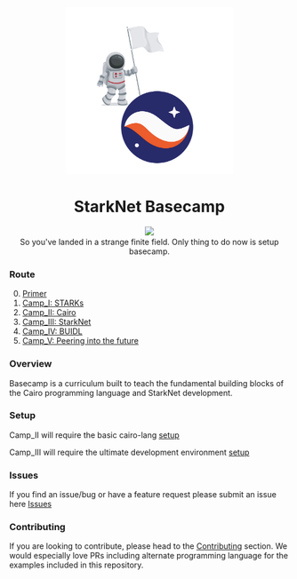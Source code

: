 <div align="center">
    <img src="./misc/basecamp.png" style="width: 300px">
    <h1>StarkNet Basecamp</h1>
</div>

<p align="center">
    <a href="https://starkware.co/">
        <img src="https://img.shields.io/badge/powered_by-StarkWare-navy">
    </a>
    <br>
    <span>
        So you've landed in a strange finite field. Only thing to do now is setup basecamp.
    </span>
</p>

### Route

0. [Primer](./primer/README.md)
1. [Camp_I: STARKs](./camp_I/README.md)
2. [Camp_II: Cairo](./camp_II/README.md)
3. [Camp_III: StarkNet](./camp_III/README.md)
4. [Camp_IV: BUIDL](./camp_IV/README.md)
5. [Camp_V: Peering into the future](./camp_V/README.md)

### Overview

Basecamp is a curriculum built to teach the fundamental building blocks of the Cairo programming language and StarkNet development.

### Setup

Camp_II will require the basic cairo-lang [setup](https://www.cairo-lang.org/docs/quickstart.html)

Camp_III will require the ultimate development environment [setup](https://medium.com/starknet-edu/the-ultimate-starknet-dev-environment-716724aef4a7)

### Issues

If you find an issue/bug or have a feature request please submit an issue here
[Issues](https://github.com/starknet-edu/basecamp/issues)

### Contributing

If you are looking to contribute, please head to the
[Contributing](https://github.com/starknet-edu/basecamp/blob/main/CONTRIBUTING.md) section. We would especially love PRs including alternate programming language for the examples included in this repository.
